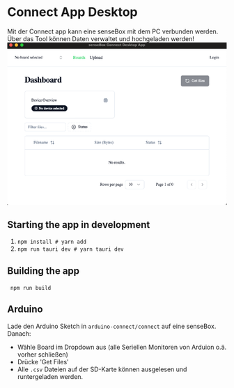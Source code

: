 # Connect App Desktop

Mit der Connect app kann eine senseBox mit dem PC verbunden werden. Über das Tool können Daten verwaltet und hochgeladen werden!
![alt text](image.png)

## Starting the app in development

1. `npm install # yarn add`
2. `npm run tauri dev # yarn tauri dev`

## Building the app

` npm run build`

## Arduino

Lade den Arduino Sketch in `arduino-connect/connect` auf eine senseBox. Danach:

- Wähle Board im Dropdown aus (alle Seriellen Monitoren von Arduion o.ä. vorher schließen)
- Drücke 'Get Files'
- Alle `.csv` Dateien auf der SD-Karte können ausgelesen und runtergeladen werden.
